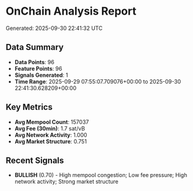 # OnChain Analysis Report
Generated: 2025-09-30 22:41:32 UTC

## Data Summary
- **Data Points**: 96
- **Feature Points**: 96
- **Signals Generated**: 1
- **Time Range**: 2025-09-29 07:55:07.709076+00:00 to 2025-09-30 22:41:30.628209+00:00

## Key Metrics
- **Avg Mempool Count**: 157037
- **Avg Fee (30min)**: 1.7 sat/vB
- **Avg Network Activity**: 1.000
- **Avg Market Structure**: 0.751

## Recent Signals
- **BULLISH** (0.70) - High mempool congestion; Low fee pressure; High network activity; Strong market structure
